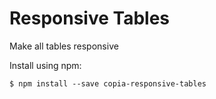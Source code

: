 # Responsive Tables

Make all tables responsive

Install using npm:

    $ npm install --save copia-responsive-tables
